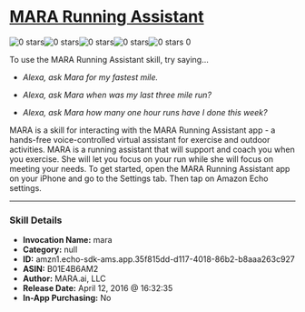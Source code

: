 # [MARA Running Assistant](http://alexa.amazon.com/#skills/amzn1.echo-sdk-ams.app.35f815dd-d117-4018-86b2-b8aaa263c927)
![0 stars](../../images/ic_star_border_black_18dp_1x.png)![0 stars](../../images/ic_star_border_black_18dp_1x.png)![0 stars](../../images/ic_star_border_black_18dp_1x.png)![0 stars](../../images/ic_star_border_black_18dp_1x.png)![0 stars](../../images/ic_star_border_black_18dp_1x.png) 0

To use the MARA Running Assistant skill, try saying...

* *Alexa, ask Mara for my fastest mile.*

* *Alexa, ask Mara when was my last three mile run?*

* *Alexa, ask Mara how many one hour runs have I done this week?*

MARA is a skill for interacting with the MARA Running Assistant app - a hands-free voice-controlled virtual assistant for exercise and outdoor activities. MARA is a running assistant that will support and coach you when you exercise. She will let you focus on your run while she will focus on meeting your needs.  To get started, open the MARA Running Assistant app on your iPhone and go to the Settings tab.  Then tap on Amazon Echo settings.

***

### Skill Details

* **Invocation Name:** mara
* **Category:** null
* **ID:** amzn1.echo-sdk-ams.app.35f815dd-d117-4018-86b2-b8aaa263c927
* **ASIN:** B01E4B6AM2
* **Author:** MARA.ai, LLC
* **Release Date:** April 12, 2016 @ 16:32:35
* **In-App Purchasing:** No
